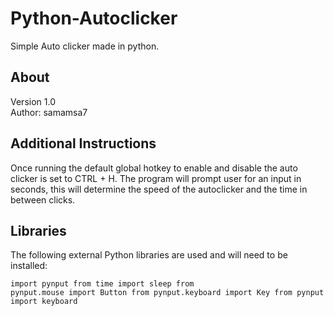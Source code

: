 # Python-Autoclicker
Simple Auto clicker made in python.

## About
Version 1.0 
<br>Author: samamsa7 

## Additional Instructions
Once running the default global hotkey to enable and disable the auto clicker is set to CTRL + H. The program will prompt user for an input in seconds, this will determine the speed of the autoclicker and the time in between clicks.

## Libraries
The following external Python libraries are used and will need to be installed:
<code><pre>import pynput
from time import sleep
from pynput.mouse import Button
from pynput.keyboard import Key
from pynput import keyboard
</pre></code>
